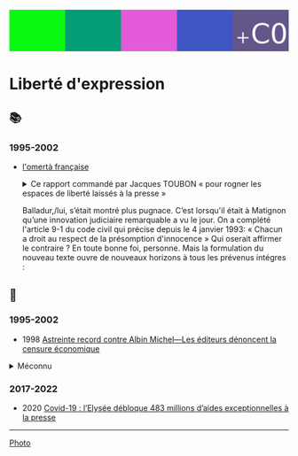 ![image](../_aux/freespeech_Commons.png)
# Liberté d'expression

## 📚

### 1995-2002
* [l'omertà française](corruption.md#coignard1999omerta)

    <details><summary>Ce rapport commandé par Jacques TOUBON « pour rogner les espaces de liberté laissés à la presse »</summary>
    
    > La constante augmentation des contentieux avec des organes d'information n’arrange rien. 
    > Car les juges appliquent les textes avec une sévérité croissante qui tient beaucoup au contexte. 
    > Or, le « contexte », justement, ne les incite guére, depuis quelques années, à la tolérance. 
    > Parmi les multiples études savantes inspirées par les gouvernements successifs,  les diverses propositions parlementaires destinées 4 étouffer les affaires politico-financiéres, citons simplement le rapport commandé par le garde des sceaux Jacques TOUBON à l'universitaire Michéle-Laure Rassat. 
    > L’esprit cahier des charges — en termes clairs : rogner les espaces de liberté laissés à la presse — a été respecté à lettre par l’auteur. 
    > « Le but poursuivi, écrivait cette professeur de droit, n’est pas de géner la presse,  mais de la garder prudente. » 
    > Prudente ? 
    > Qu’est-ce a dire ? 
    > Que magistrats et policiers qui s’aviseraient de parler à la presse ou defaire prendre connaissance a un journaliste des pièces d’un dossier en cours auraient da écoper de deux a cing ans d’interdiction professionnelle. 
    > De quoi faire réfléchir les plus bavards.
    </details>
    
    <!---
    Pour mieux colmater le mur du silence que se proposait d’ériger cette juriste zélée, il était aussi prévu de neutraliser les journaux. 
    La publication d’une piéce issue d’un dossier d’instruction aurait été passible d’une amende s’élevant 4 300 000 francs. 
    Même le journal le plus prospere comprendvite, a ce tarif, les vertus de la discrétion. 
    Enfin, et nous quittonsla la simple coercition pourflirter avec le burlesque, 
    Mme Rassat proposait une sorte de mention prophylactique pour accompagner tout article ayant trait a une affaire en instance, 
    insistant sur le fait que les informations publiées n’engageaient que leur auteur et n’étaient pas a prendre pour argent comptant !
    
    Devant les commentaires incrédules de la presse, qui ne se priva pas de relater les passages les plus tragi-comiques du projet, TOUBON,alors garde des Sceaux, a calé.
    Cet accés tardif de vertu aura donc permis aux Francais de prendre connaissance du dossier de M. DUMAS et des aventures bruxelloises de Mme Cresson. Sinon, seuls les
    autres Européens y auraient eu droit. Cette grotesque initiative a échoué. Pourl’instant. 
    -->
    
    Balladur,/lui, s’était montré plus pugnace. C’est lorsqu'il était à Matignon qu’une innovation judiciaire remarquable a vu le jour. 
    On a complété l'article 9-1 du code civil qui précise depuis le 4 janvier 1993: « Chacun a droit au respect de la présomption d'innocence » 
    Qui oserait affirmer le contraire ? En toute bonne foi, personne. 
    Mais la formulation du nouveau texte ouvre de nouveaux horizons à tous les prévenus intégres :
    
    <!--
    Lorsqu'une personne placée en garde a vue, mise en examen ou faisant l’objet d’une citation à comparaitre enjustice,
    d’un réquisitoire du procureur de la République ou d'une plainte avec constitution departie civile, est, 
    avant toute condamnation, présentée publiquement comme étant coupable defaits faisant l’objet de l’enquête ou de l’instruction judiciaire, 
    le juge peut, méme en référé, ordonner l’insertion dans la publication concernée d’un communiqué. » -->
    </details>

## 📰
### 1995-2002
* <a id="degaudem1998albinm"></a> 1998 [Astreinte record contre Albin Michel—Les éditeurs dénoncent la censure économique](https://www.liberation.fr/evenement/1998/05/07/astreinte-record-contre-albin-michel-les-editeurs-denoncent-la-censure-economique-le-tribunal-de-bre_238099/)

<details><summary>Méconnu</summary>

* Le juge responsable du jugement [deviendrait en 2014 « le plus haut magistrat de France »](https://www.lemonde.fr/societe/article/2014/06/20/cour-de-cassation-bertrand-louvel-devient-le-plus-haut-magistrat-de-france_4442119_3224.html). 
* C'est ce même premier qui [en 2016 a déclaré « un président ne devrait pas dire ça » (lâches)](https://www.courdecassation.fr/toutes-les-actualites/2016/10/13/un-president-ne-devrait-pas-dire-ca)
</details>

### 2017-2022
* <a id="covidpresse"></a> 2020 [Covid-19 : l’Elysée débloque 483 millions d’aides exceptionnelles à la presse](https://www.leparisien.fr/culture-loisirs/tv/covid-19-l-elysee-debloque-483-millions-d-aides-exceptionnelles-a-la-presse-27-08-2020-8374314.php)

--- 
[Photo](attrib.md#freepseech)
